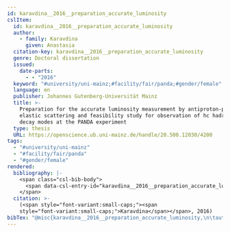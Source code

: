 ```yaml
---
id: karavdina__2016__preparation_accurate_luminosity
cslItem:
  id: karavdina__2016__preparation_accurate_luminosity
  author:
    - family: Karavdina
      given: Anastasia
  citation-key: karavdina__2016__preparation_accurate_luminosity
  genre: Doctoral dissertation
  issued:
    date-parts:
      - - "2016"
  keyword: "#university/uni-mainz;#facility/fair/panda;#gender/female"
  language: en
  publisher: Johannes Gutenberg-Universität Mainz
  title: >-
    Preparation for the accurate luminosity measurement by antiproton-proton
    elastic scattering and feasibility study for observation of hc hadronic
    decay modes at the PANDA experiment
  type: thesis
  URL: https://openscience.ub.uni-mainz.de/handle/20.500.12030/4200
tags:
  - "#university/uni-mainz"
  - "#facility/fair/panda"
  - "#gender/female"
rendered:
  bibliography: |-
    <span class="csl-bib-body">
      <span data-csl-entry-id="karavdina__2016__preparation_accurate_luminosity" class="csl-entry"><span class='author-bib'>Karavdina</span>. <span class='date-bib'>(2016)</span>. <span class='title'><i><b><span style="font-style:normal;">Preparation for the accurate luminosity measurement by antiproton-proton elastic scattering and feasibility study for observation of hc hadronic decay modes at the PANDA experiment</span></b></i></span> [Doctoral dissertation, Johannes Gutenberg-Universität Mainz]. <span class='URL'><a href='https://openscience.ub.uni-mainz.de/handle/20.500.12030/4200'>LINK</a></span></span>
    </span>
  citation: >-
    (<span style="font-variant:small-caps;"><span
    style="font-variant:small-caps;">Karavdina</span></span>, 2016)
bibTex: "@misc{karavdina__2016__preparation_accurate_luminosity,\n\tauthor = {Karavdina, Anastasia},\n\tyear = {2016},\n\tschool = {Johannes Gutenberg-Universit{\\\" a}t Mainz},\n\ttitle = {Preparation for the accurate luminosity measurement by antiproton-proton elastic scattering and feasibility study for observation of hc hadronic decay modes at the {PANDA} experiment},\n\ttype = {Doctoral dissertation},\n\turl = {https://openscience.ub.uni-mainz.de/handle/20.500.12030/4200},\n}\n\n"
---
```

